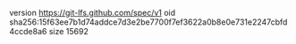 version https://git-lfs.github.com/spec/v1
oid sha256:15f63ee7b1d74addce7d3e2be7700f7ef3622a0b8e0e731e2247cbfd4ccde8a6
size 15692
